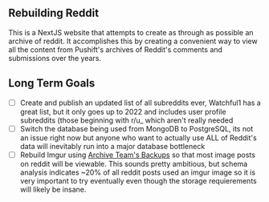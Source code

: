 ## Rebuilding Reddit
This is a NextJS website that attempts to create as through as possible an archive of reddit. It accomplishes this by creating a convenient way to view all the content from Pushift's archives of Reddit's comments and submissions over the years.

## Long Term Goals
- [ ] Create and publish an updated list of all subreddits ever, Watchful1 has a great list, but it only goes up to 2022 and includes user profile subreddits (those beginning with r/u_ which aren't really needed 
- [ ] Switch the database being used from MongoDB to PostgreSQL, its not an issue right now but anyone who want to actually use ALL of Reddit's data will inevitably run into a major database bottleneck
- [ ] Rebuild Imgur using [Archive Team's Backups](https://archive.org/details/archiveteam_imgur) so that most image posts on reddit will be viewable. This sounds pretty ambitious, but schema analysis indicates ~20% of all reddit posts used an imgur image so it is very important to try eventually even though the storage requierements will likely be insane.

